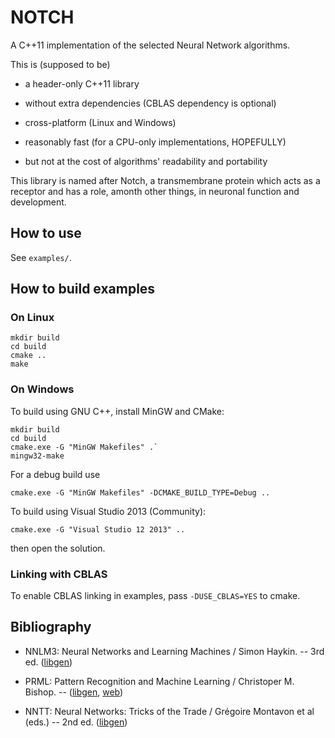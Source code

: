 NOTCH
=====

A C++11 implementation of the selected Neural Network algorithms.

This is (supposed to be)

 * a header-only C++11 library

 * without extra dependencies (CBLAS dependency is optional)

 * cross-platform (Linux and Windows)

 * reasonably fast (for a CPU-only implementations, HOPEFULLY)

 * but not at the cost of algorithms' readability and portability

This library is named after Notch, a transmembrane protein which acts as a
receptor and has a role, amonth other things, in neuronal function and
development.


How to use
----------

See `examples/`.


How to build examples
---------------------

### On Linux

```
mkdir build
cd build
cmake ..
make
```


### On Windows

To build using GNU C++, install MinGW and CMake:

```
mkdir build
cd build
cmake.exe -G "MinGW Makefiles" .`
mingw32-make
```

For a debug build use

```
cmake.exe -G "MinGW Makefiles" -DCMAKE_BUILD_TYPE=Debug ..
```

To build using Visual Studio 2013 (Community):

```
cmake.exe -G "Visual Studio 12 2013" ..
```

then open the solution.

### Linking with CBLAS

To enable CBLAS linking in examples, pass `-DUSE_CBLAS=YES` to cmake.


Bibliography
------------

 * NNLM3: Neural Networks and Learning Machines / Simon Haykin. -- 3rd ed.
   ([libgen](http://libgen.org/book/index.php?md5=0239f16656e6e5e7db7aaa160cf9f854))

 * PRML: Pattern Recognition and Machine Learning / Christoper M. Bishop. --
   ([libgen](http://libgen.org/book/index.php?md5=44807de3f3da5ae8f5d7066317d8a38a),
    [web](http://research.microsoft.com/en-us/um/people/cmbishop/prml/index.htm))

 * NNTT: Neural Networks: Tricks of the Trade / Grégoire Montavon et al (eds.) -- 2nd ed.
   ([libgen](http://libgen.org/book/index.php?md5=6b8768e619756f4e867282cfcec63f2e))

